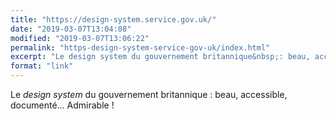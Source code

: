 ```yaml
---
title: "https://design-system.service.gov.uk/"
date: "2019-03-07T13:04:08"
modified: "2019-03-07T13:06:22"
permalink: "https-design-system-service-gov-uk/index.html"
excerpt: "Le design system du gouvernement britannique&nbsp;: beau, accessible, documenté… Admirable&nbsp;!"
format: "link"
---
```

Le _design system_ du gouvernement britannique&nbsp;: beau, accessible, documenté… Admirable&nbsp;!